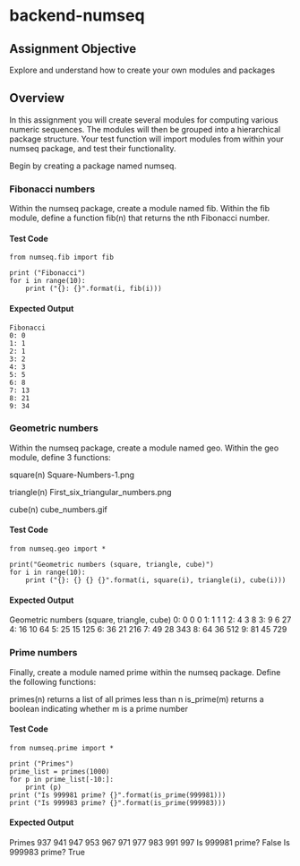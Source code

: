 # backend-numseq
## Assignment Objective
Explore and understand how to create your own modules and packages
## Overview
In this assignment you will create several modules for computing various numeric sequences.  The modules will then be grouped into a hierarchical package structure.  Your test function will import modules from within your numseq package, and test their functionality.

Begin by creating a package named numseq.

### Fibonacci numbers
Within the numseq package, create a module named fib. Within the fib module, define a function fib(n) that returns the nth Fibonacci number.

#### Test Code
```
from numseq.fib import fib

print ("Fibonacci")
for i in range(10):
    print ("{}: {}".format(i, fib(i)))
```
#### Expected Output
```
Fibonacci
0: 0
1: 1
2: 1
3: 2
4: 3
5: 5
6: 8
7: 13
8: 21
9: 34
```
### Geometric numbers
Within the numseq package, create a module named geo. Within the geo module, define 3 functions:

square(n)
Square-Numbers-1.png

triangle(n)
First_six_triangular_numbers.png

cube(n)
cube_numbers.gif

#### Test Code
```
from numseq.geo import *

print("Geometric numbers (square, triangle, cube)")
for i in range(10):
    print ("{}: {} {} {}".format(i, square(i), triangle(i), cube(i)))
```

#### Expected Output
Geometric numbers (square, triangle, cube)
0: 0 0 0
1: 1 1 1
2: 4 3 8
3: 9 6 27
4: 16 10 64
5: 25 15 125
6: 36 21 216
7: 49 28 343
8: 64 36 512
9: 81 45 729

### Prime numbers
Finally, create a module named prime within the numseq package. Define the following functions:

primes(n) returns a list of all primes less than n
is_prime(m) returns a boolean indicating whether m is a prime number
#### Test Code
```
from numseq.prime import *

print ("Primes")
prime_list = primes(1000)
for p in prime_list[-10:]:
    print (p)
print ("Is 999981 prime? {}".format(is_prime(999981)))
print ("Is 999983 prime? {}".format(is_prime(999983)))
```
#### Expected Output
Primes
937
941
947
953
967
971
977
983
991
997
Is 999981 prime? False
Is 999983 prime? True
